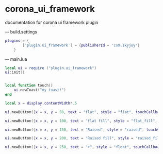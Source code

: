 # corona_ui_framework
documentation for corona ui framework plugin

-- build.settings
``````lua
plugins = {  
        ['plugin.ui_framework'] = {publisherId = 'com.skyjoy'}
    }
``````

-- main.lua
``````lua
local ui = require ("plugin.ui_framework")
ui:init()


local function touch()
	ui.newToast("my toast!")
end

local x = display.contentWidth*.5

ui.newButton({x = x, y = 50, text = "flat", style = "flat", touchCallback = touch})

ui.newButton({x = x, y = 100, text = "flat fill", style = "flat_fill", touchCallback = touch})

ui.newButton({x = x, y = 150, text = "Raised", style = "raised", touchCallback = touch})

ui.newButton({x = x, y = 200, text = "Raised fill", style = "raised_fill", touchCallback = touch})

ui.newButton({x = x, y = 250, text = "+", style = "float", touchCallback = touch})

``````
